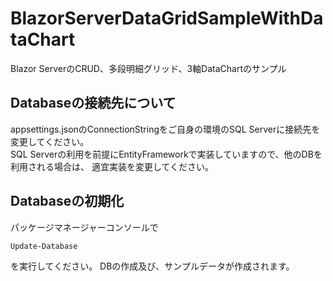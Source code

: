 # BlazorServerDataGridSampleWithDataChart

Blazor ServerのCRUD、多段明細グリッド、3軸DataChartのサンプル

## Databaseの接続先について

appsettings.jsonのConnectionStringをご自身の環境のSQL Serverに接続先を変更してください。  
SQL Serverの利用を前提にEntityFrameworkで実装していますので、他のDBを利用される場合は、
適宜実装を変更してください。

## Databaseの初期化

パッケージマネージャーコンソールで

```
Update-Database
```

を実行してください。
DBの作成及び、サンプルデータが作成されます。
